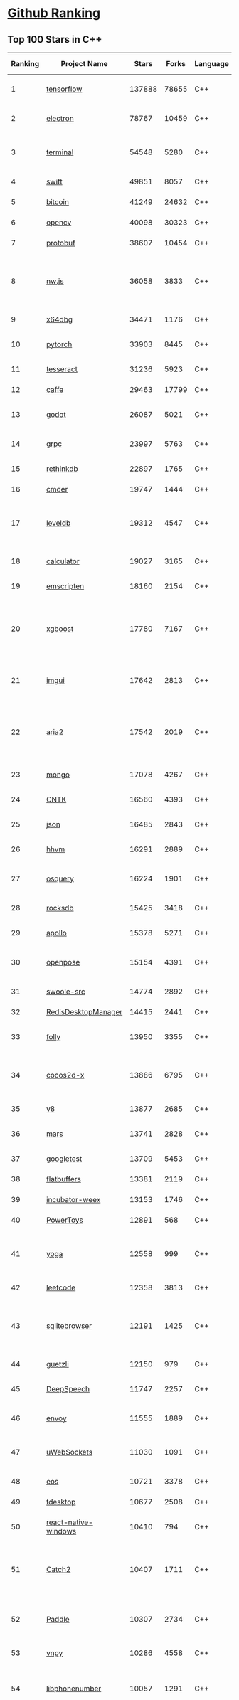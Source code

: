 [Github Ranking](../README.md)
==========

## Top 100 Stars in C\+\+

| Ranking | Project Name | Stars | Forks | Language | Open Issues | Description | Last Commit |
| ------- | ------------ | ----- | ----- | -------- | ----------- | ----------- | ----------- |
| 1 | [tensorflow](https://github.com/tensorflow/tensorflow) | 137888 | 78655 | C++ | 3061 | An Open Source Machine Learning Framework for Everyone | 2019-11-23T10:58:41Z |
| 2 | [electron](https://github.com/electron/electron) | 78767 | 10459 | C++ | 1229 | :electron: Build cross-platform desktop apps with JavaScript, HTML, and CSS | 2019-11-23T04:44:43Z |
| 3 | [terminal](https://github.com/microsoft/terminal) | 54548 | 5280 | C++ | 786 | The new Windows Terminal, and the original Windows console host - all in the same place! | 2019-11-23T09:13:37Z |
| 4 | [swift](https://github.com/apple/swift) | 49851 | 8057 | C++ | 459 | The Swift Programming Language | 2019-11-23T08:17:16Z |
| 5 | [bitcoin](https://github.com/bitcoin/bitcoin) | 41249 | 24632 | C++ | 1067 | Bitcoin Core integration/staging tree | 2019-11-23T10:01:48Z |
| 6 | [opencv](https://github.com/opencv/opencv) | 40098 | 30323 | C++ | 1740 | Open Source Computer Vision Library | 2019-11-23T10:46:09Z |
| 7 | [protobuf](https://github.com/protocolbuffers/protobuf) | 38607 | 10454 | C++ | 795 | Protocol Buffers - Google's data interchange format | 2019-11-22T23:51:25Z |
| 8 | [nw.js](https://github.com/nwjs/nw.js) | 36058 | 3833 | C++ | 758 | Call all Node.js modules directly from DOM/WebWorker and enable a new way of writing applications with all Web technologies. | 2019-11-23T08:51:17Z |
| 9 | [x64dbg](https://github.com/x64dbg/x64dbg) | 34471 | 1176 | C++ | 364 | An open-source x64/x32 debugger for windows. | 2019-11-13T00:14:06Z |
| 10 | [pytorch](https://github.com/pytorch/pytorch) | 33903 | 8445 | C++ | 4621 | Tensors and Dynamic neural networks in Python with strong GPU acceleration | 2019-11-23T10:35:14Z |
| 11 | [tesseract](https://github.com/tesseract-ocr/tesseract) | 31236 | 5923 | C++ | 242 | Tesseract Open Source OCR Engine (main repository) | 2019-11-18T06:52:24Z |
| 12 | [caffe](https://github.com/BVLC/caffe) | 29463 | 17799 | C++ | 1077 | Caffe: a fast open framework for deep learning. | 2019-11-18T13:06:33Z |
| 13 | [godot](https://github.com/godotengine/godot) | 26087 | 5021 | C++ | 5810 | Godot Engine – Multi-platform 2D and 3D game engine | 2019-11-23T10:26:16Z |
| 14 | [grpc](https://github.com/grpc/grpc) | 23997 | 5763 | C++ | 935 | The C based gRPC (C++, Python, Ruby, Objective-C, PHP, C#) | 2019-11-23T00:11:23Z |
| 15 | [rethinkdb](https://github.com/rethinkdb/rethinkdb) | 22897 | 1765 | C++ | 1458 | The open-source database for the realtime web. | 2019-11-20T09:50:44Z |
| 16 | [cmder](https://github.com/cmderdev/cmder) | 19747 | 1444 | C++ | 3 | Lovely console emulator package for Windows | 2019-11-19T22:21:06Z |
| 17 | [leveldb](https://github.com/google/leveldb) | 19312 | 4547 | C++ | 128 | LevelDB is a fast key-value storage library written at Google that provides an ordered mapping from string keys to string values. | 2019-11-21T21:11:44Z |
| 18 | [calculator](https://github.com/microsoft/calculator) | 19027 | 3165 | C++ | 136 | Windows Calculator: A simple yet powerful calculator that ships with Windows | 2019-11-23T02:28:15Z |
| 19 | [emscripten](https://github.com/emscripten-core/emscripten) | 18160 | 2154 | C++ | 747 | Emscripten: An LLVM-to-Web Compiler | 2019-11-22T23:33:14Z |
| 20 | [xgboost](https://github.com/dmlc/xgboost) | 17780 | 7167 | C++ | 215 | Scalable, Portable and Distributed Gradient Boosting (GBDT, GBRT or GBM) Library,  for Python, R, Java, Scala, C++ and more. Runs on single machine, Hadoop, Spark, Flink and DataFlow | 2019-11-22T17:02:00Z |
| 21 | [imgui](https://github.com/ocornut/imgui) | 17642 | 2813 | C++ | 455 | Dear ImGui: Bloat-free Immediate Mode Graphical User interface for C++ with minimal dependencies | 2019-11-23T04:24:39Z |
| 22 | [aria2](https://github.com/aria2/aria2) | 17542 | 2019 | C++ | 641 | aria2 is a lightweight multi-protocol & multi-source, cross platform download utility operated in command-line. It supports HTTP/HTTPS, FTP, SFTP, BitTorrent and Metalink. | 2019-10-14T04:07:10Z |
| 23 | [mongo](https://github.com/mongodb/mongo) | 17078 | 4267 | C++ | 40 | The MongoDB Database | 2019-11-22T23:56:47Z |
| 24 | [CNTK](https://github.com/microsoft/CNTK) | 16560 | 4393 | C++ | 794 | Microsoft Cognitive Toolkit (CNTK), an open source deep-learning toolkit | 2019-11-21T21:40:00Z |
| 25 | [json](https://github.com/nlohmann/json) | 16485 | 2843 | C++ | 36 | JSON for Modern C++ | 2019-11-23T08:21:53Z |
| 26 | [hhvm](https://github.com/facebook/hhvm) | 16291 | 2889 | C++ | 875 | A virtual machine for executing programs written in Hack. | 2019-11-23T05:23:17Z |
| 27 | [osquery](https://github.com/osquery/osquery) | 16224 | 1901 | C++ | 631 | SQL powered operating system instrumentation, monitoring, and analytics. | 2019-11-23T05:14:57Z |
| 28 | [rocksdb](https://github.com/facebook/rocksdb) | 15425 | 3418 | C++ | 409 | A library that provides an embeddable, persistent key-value store for fast storage. | 2019-11-23T07:51:57Z |
| 29 | [apollo](https://github.com/ApolloAuto/apollo) | 15378 | 5271 | C++ | 498 | An open autonomous driving platform | 2019-11-23T06:10:08Z |
| 30 | [openpose](https://github.com/CMU-Perceptual-Computing-Lab/openpose) | 15154 | 4391 | C++ | 20 | OpenPose: Real-time multi-person keypoint detection library for body, face, hands, and foot estimation | 2019-11-15T11:50:50Z |
| 31 | [swoole-src](https://github.com/swoole/swoole-src) | 14774 | 2892 | C++ | 58 | 🚀 Coroutine-based concurrency library for PHP | 2019-11-22T13:58:57Z |
| 32 | [RedisDesktopManager](https://github.com/uglide/RedisDesktopManager) | 14415 | 2441 | C++ | 33 | :wrench: Cross-platform GUI management tool for Redis | 2019-11-23T01:32:26Z |
| 33 | [folly](https://github.com/facebook/folly) | 13950 | 3355 | C++ | 191 | An open-source C++ library developed and used at Facebook. | 2019-11-22T21:00:06Z |
| 34 | [cocos2d-x](https://github.com/cocos2d/cocos2d-x) | 13886 | 6795 | C++ | 1358 | Cocos2d-x is a suite of open-source, cross-platform, game-development tools used by millions of developers all over the world. | 2019-11-23T10:25:50Z |
| 35 | [v8](https://github.com/v8/v8) | 13877 | 2685 | C++ | 1 | The official mirror of the V8 Git repository | 2019-10-10T17:52:03Z |
| 36 | [mars](https://github.com/Tencent/mars) | 13741 | 2828 | C++ | 132 | Mars is a cross-platform network component  developed by WeChat. | 2019-11-22T03:23:53Z |
| 37 | [googletest](https://github.com/google/googletest) | 13709 | 5453 | C++ | 138 | Googletest - Google Testing and Mocking Framework | 2019-11-22T21:33:40Z |
| 38 | [flatbuffers](https://github.com/google/flatbuffers) | 13381 | 2119 | C++ | 237 | FlatBuffers: Memory Efficient Serialization Library | 2019-11-22T10:14:14Z |
| 39 | [incubator-weex](https://github.com/apache/incubator-weex) | 13153 | 1746 | C++ | 111 | Apache Weex (Incubating) | 2019-11-21T03:36:16Z |
| 40 | [PowerToys](https://github.com/microsoft/PowerToys) | 12891 | 568 | C++ | 417 | Windows system utilities to maximize productivity | 2019-11-22T15:19:38Z |
| 41 | [yoga](https://github.com/facebook/yoga) | 12558 | 999 | C++ | 233 | Yoga is a cross-platform layout engine which implements Flexbox. Follow https://twitter.com/yogalayout for updates. | 2019-11-22T18:25:49Z |
| 42 | [leetcode](https://github.com/haoel/leetcode) | 12358 | 3813 | C++ | 52 | LeetCode Problems' Solutions  | 2019-10-29T09:00:59Z |
| 43 | [sqlitebrowser](https://github.com/sqlitebrowser/sqlitebrowser) | 12191 | 1425 | C++ | 380 | Official home of the DB Browser for SQLite (DB4S) project. Previously known as "SQLite Database Browser" and "Database Browser for SQLite". Website at:  | 2019-11-22T11:44:38Z |
| 44 | [guetzli](https://github.com/google/guetzli) | 12150 | 979 | C++ | 117 | Perceptual JPEG encoder | 2019-10-25T12:45:03Z |
| 45 | [DeepSpeech](https://github.com/mozilla/DeepSpeech) | 11747 | 2257 | C++ | 108 | A TensorFlow implementation of Baidu's DeepSpeech architecture | 2019-11-21T13:02:43Z |
| 46 | [envoy](https://github.com/envoyproxy/envoy) | 11555 | 1889 | C++ | 625 | Cloud-native high-performance edge/middle/service proxy | 2019-11-23T09:34:29Z |
| 47 | [uWebSockets](https://github.com/uNetworking/uWebSockets) | 11030 | 1091 | C++ | 18 | Simple, secure & standards compliant web I/O for the most demanding of applications | 2019-11-19T18:34:38Z |
| 48 | [eos](https://github.com/EOSIO/eos) | 10721 | 3378 | C++ | 285 | An open source smart contract platform  | 2019-11-23T03:16:00Z |
| 49 | [tdesktop](https://github.com/telegramdesktop/tdesktop) | 10677 | 2508 | C++ | 1186 | Telegram Desktop messaging app | 2019-11-22T18:04:14Z |
| 50 | [react-native-windows](https://github.com/microsoft/react-native-windows) | 10410 | 794 | C++ | 336 | A framework for building native Windows apps with React. | 2019-11-23T08:02:24Z |
| 51 | [Catch2](https://github.com/catchorg/Catch2) | 10407 | 1711 | C++ | 219 | A modern, C++-native, header-only, test framework for unit-tests, TDD and BDD - using C++11, C++14, C++17 and later (or C++03 on the Catch1.x branch) | 2019-11-21T15:22:06Z |
| 52 | [Paddle](https://github.com/PaddlePaddle/Paddle) | 10307 | 2734 | C++ | 1750 | PArallel Distributed Deep LEarning （『飞桨』核心框架，高性能单机、分布式训练和跨平台部署） | 2019-11-23T07:28:22Z |
| 53 | [vnpy](https://github.com/vnpy/vnpy) | 10286 | 4558 | C++ | 24 | 基于Python的开源量化交易平台开发框架 | 2019-11-22T05:56:23Z |
| 54 | [libphonenumber](https://github.com/google/libphonenumber) | 10057 | 1291 | C++ | 85 | Google's common Java, C++ and JavaScript library for parsing, formatting, and validating international phone numbers. | 2019-11-18T07:25:10Z |
| 55 | [LightGBM](https://github.com/microsoft/LightGBM) | 9983 | 2674 | C++ | 47 | A fast, distributed, high performance gradient boosting (GBT, GBDT, GBRT, GBM or MART) framework based on decision tree algorithms, used for ranking, classification and many other machine learning tasks. | 2019-11-23T04:33:43Z |
| 56 | [notepad-plus-plus](https://github.com/notepad-plus-plus/notepad-plus-plus) | 9919 | 2526 | C++ | 1061 | Notepad++ official repository | 2019-11-23T04:46:26Z |
| 57 | [xbmc](https://github.com/xbmc/xbmc) | 9862 | 5236 | C++ | 603 | Kodi is an award-winning free and open source home theater/media center software and entertainment hub for digital media. With its beautiful interface and powerful skinning engine, it's available for Android, BSD, Linux, macOS, iOS and Windows. | 2019-11-23T10:15:37Z |
| 58 | [Proton](https://github.com/ValveSoftware/Proton) | 9686 | 341 | C++ | 2157 | Compatibility tool for Steam Play based on Wine and additional components | 2019-11-20T22:13:46Z |
| 59 | [foundationdb](https://github.com/apple/foundationdb) | 9617 | 781 | C++ | 393 | FoundationDB - the open source, distributed, transactional key-value store | 2019-11-23T00:20:16Z |
| 60 | [Karabiner-Elements](https://github.com/pqrs-org/Karabiner-Elements) | 9477 | 578 | C++ | 87 | Karabiner-Elements is a powerful utility for keyboard customization on macOS Sierra (10.12) or later. | 2019-11-17T13:33:23Z |
| 61 | [incubator-brpc](https://github.com/apache/incubator-brpc) | 9399 | 2256 | C++ | 203 | Industrial-grade RPC framework used throughout Baidu, with 1,000,000+ instances and thousands kinds of services, called "baidu-rpc" inside Baidu. | 2019-11-22T11:31:14Z |
| 62 | [AirSim](https://github.com/microsoft/AirSim) | 9203 | 2375 | C++ | 492 | Open source simulator for autonomous vehicles built on Unreal Engine / Unity, from Microsoft AI & Research | 2019-11-22T17:28:08Z |
| 63 | [openage](https://github.com/SFTtech/openage) | 9190 | 894 | C++ | 221 | Free (as in freedom) open source clone of the Age of Empires II engine :rocket: | 2019-11-22T10:21:29Z |
| 64 | [turicreate](https://github.com/apple/turicreate) | 9182 | 917 | C++ | 478 | Turi Create simplifies the development of custom machine learning models. | 2019-11-23T06:56:50Z |
| 65 | [CRYENGINE](https://github.com/CRYTEK/CRYENGINE) | 9169 | 1792 | C++ | 81 | CRYENGINE is a powerful real-time game development platform created by Crytek. | 2019-11-07T14:02:03Z |
| 66 | [hardseed](https://github.com/yangyangwithgnu/hardseed) | 9159 | 1969 | C++ | 35 | SEX IS ZERO (0), so, who wanna be the ONE (1), aha? | 2018-08-25T17:29:23Z |
| 67 | [openalpr](https://github.com/openalpr/openalpr) | 8989 | 2049 | C++ | 442 | Automatic License Plate Recognition library | 2019-10-21T07:15:01Z |
| 68 | [navicat-keygen](https://github.com/DoubleLabyrinth/navicat-keygen) | 8940 | 2302 | C++ | 22 | A keygen for Navicat | 2019-11-22T05:21:26Z |
| 69 | [wkhtmltopdf](https://github.com/wkhtmltopdf/wkhtmltopdf) | 8894 | 1255 | C++ | 876 | Convert HTML to PDF using Webkit (QtWebKit) | 2019-11-18T04:28:43Z |
| 70 | [arangodb](https://github.com/arangodb/arangodb) | 8853 | 595 | C++ | 609 | 🥑 ArangoDB is a native multi-model database with flexible data models for documents, graphs, and key-values. Build high performance applications using a convenient SQL-like query language or JavaScript extensions. | 2019-11-22T22:14:20Z |
| 71 | [ClickHouse](https://github.com/ClickHouse/ClickHouse) | 8838 | 1583 | C++ | 1185 | ClickHouse is a free analytics DBMS for big data | 2019-11-23T08:04:16Z |
| 72 | [yuzu](https://github.com/yuzu-emu/yuzu) | 8792 | 589 | C++ | 203 | Nintendo Switch Emulator | 2019-11-23T00:35:21Z |
| 73 | [MMKV](https://github.com/Tencent/MMKV) | 8780 | 932 | C++ | 1 | An efficient, small mobile key-value storage framework developed by WeChat. Works on iOS, Android, macOS and Windows. | 2019-11-18T12:44:18Z |
| 74 | [mosh](https://github.com/mobile-shell/mosh) | 8758 | 555 | C++ | 232 | Mobile Shell | 2019-10-17T14:29:31Z |
| 75 | [napajs](https://github.com/microsoft/napajs) | 8733 | 320 | C++ | 64 | Napa.js: a multi-threaded JavaScript runtime | 2018-10-30T21:08:57Z |
| 76 | [rapidjson](https://github.com/Tencent/rapidjson) | 8554 | 2334 | C++ | 398 | A fast JSON parser/generator for C++ with both SAX/DOM style API | 2019-11-16T05:58:48Z |
| 77 | [Tasmota](https://github.com/arendst/Tasmota) | 8514 | 2003 | C++ | 10 | Alternative firmware for ESP8266 with easy configuration using webUI, OTA updates, automation using timers or rules, expandability and entirely local control over MQTT, HTTP, Serial or KNX | 2019-11-23T10:40:48Z |
| 78 | [watchman](https://github.com/facebook/watchman) | 8462 | 667 | C++ | 75 | Watches files and records, or triggers actions, when they change.  | 2019-11-23T10:06:56Z |
| 79 | [Magisk](https://github.com/topjohnwu/Magisk) | 8424 | 1322 | C++ | 30 | A Magic Mask to Alter Android System Systemless-ly | 2019-11-23T09:57:59Z |
| 80 | [interview](https://github.com/huihut/interview) | 8365 | 2685 | C++ | 2 | 📚 C/C++ 技术面试基础知识总结，包括语言、程序库、数据结构、算法、系统、网络、链接装载库等知识及面试经验、招聘、内推等信息。 | 2019-11-16T04:02:33Z |
| 81 | [dlib](https://github.com/davisking/dlib) | 8237 | 2453 | C++ | 42 | A toolkit for making real world machine learning and data analysis applications in C++ | 2019-11-15T05:24:28Z |
| 82 | [faiss](https://github.com/facebookresearch/faiss) | 8180 | 1493 | C++ | 67 | A library for efficient similarity search and clustering of dense vectors. | 2019-11-21T10:42:04Z |
| 83 | [filament](https://github.com/google/filament) | 8107 | 575 | C++ | 73 | Filament is a real-time physically based rendering engine for Android, iOS, Windows, Linux, macOS and WASM/WebGL | 2019-11-23T03:01:53Z |
| 84 | [horovod](https://github.com/horovod/horovod) | 7976 | 1243 | C++ | 465 | Distributed training framework for TensorFlow, Keras, PyTorch, and Apache MXNet. | 2019-11-23T01:17:19Z |
| 85 | [Tars](https://github.com/TarsCloud/Tars) | 7847 | 1896 | C++ | 47 | Tars is a high-performance RPC framework based on name service and Tars protocol, also integrated administration platform, and implemented hosting-service via flexible schedule. | 2019-11-14T02:31:49Z |
| 86 | [tinyrenderer](https://github.com/ssloy/tinyrenderer) | 7788 | 659 | C++ | 6 | A brief computer graphics / rendering course | 2019-02-20T13:41:57Z |
| 87 | [libfacedetection](https://github.com/ShiqiYu/libfacedetection) | 7781 | 2207 | C++ | 59 | An open source library for face detection in images. The face detection speed can reach 1500FPS.  | 2019-09-24T02:17:18Z |
| 88 | [robomongo](https://github.com/Studio3T/robomongo) | 7713 | 665 | C++ | 652 | Native cross-platform MongoDB management tool | 2019-09-09T15:41:28Z |
| 89 | [ncnn](https://github.com/Tencent/ncnn) | 7691 | 2023 | C++ | 161 | ncnn is a high-performance neural network inference framework optimized for the mobile platform | 2019-11-23T09:53:13Z |
| 90 | [simdjson](https://github.com/lemire/simdjson) | 7666 | 421 | C++ | 62 | Parsing gigabytes of JSON per second  | 2019-11-23T08:23:52Z |
| 91 | [devilution](https://github.com/diasurgical/devilution) | 7638 | 919 | C++ | 89 | Diablo devolved - magic behind the 1996 computer game | 2019-11-17T20:45:15Z |
| 92 | [qBittorrent](https://github.com/qbittorrent/qBittorrent) | 7634 | 1341 | C++ | 2719 | qBittorrent BitTorrent client | 2019-11-23T03:22:18Z |
| 93 | [OpenRCT2](https://github.com/OpenRCT2/OpenRCT2) | 7537 | 852 | C++ | 1338 | An open source re-implementation of RollerCoaster Tycoon 2 🎢 | 2019-11-22T11:10:49Z |
| 94 | [solidity](https://github.com/ethereum/solidity) | 7436 | 2067 | C++ | 679 | Solidity, the Contract-Oriented Programming Language | 2019-11-22T16:48:58Z |
| 95 | [aseprite](https://github.com/aseprite/aseprite) | 7397 | 754 | C++ | 745 | Animated sprite editor & pixel art tool (Windows, macOS, Linux) | 2019-11-20T17:32:55Z |
| 96 | [openFrameworks](https://github.com/openframeworks/openFrameworks) | 7356 | 2341 | C++ | 903 | openFrameworks is a community-developed cross platform toolkit for creative coding in C++. | 2019-11-23T04:04:15Z |
| 97 | [zeal](https://github.com/zealdocs/zeal) | 7351 | 570 | C++ | 144 | Offline documentation browser inspired by Dash | 2019-11-21T15:53:50Z |
| 98 | [shadowsocks-qt5](https://github.com/shadowsocks/shadowsocks-qt5) | 7350 | 2263 | C++ | 71 | A cross-platform shadowsocks GUI client | 2019-11-02T19:58:36Z |
| 99 | [Gource](https://github.com/acaudwell/Gource) | 7278 | 583 | C++ | 73 | software version control visualization | 2019-11-21T05:16:08Z |
| 100 | [spdlog](https://github.com/gabime/spdlog) | 7240 | 1585 | C++ | 23 | Fast C++ logging library. | 2019-11-19T17:48:10Z |

